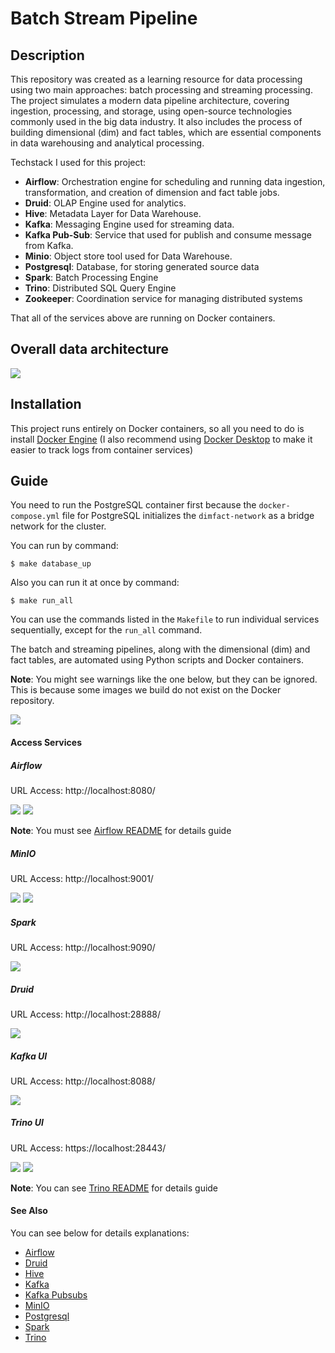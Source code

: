 # Batch Stream Pipeline

## Description

This repository was created as a learning resource for data processing using two main approaches: batch processing and streaming processing. The project simulates a modern data pipeline architecture, covering ingestion, processing, and storage, using open-source technologies commonly used in the big data industry. It also includes the process of building dimensional (dim) and fact tables, which are essential components in data warehousing and analytical processing.

Techstack I used for this project:

- **Airflow**: Orchestration engine for scheduling and running data ingestion, transformation, and creation of dimension and fact table jobs.
- **Druid**: OLAP Engine used for analytics.
- **Hive**: Metadata Layer for Data Warehouse.
- **Kafka**: Messaging Engine used for streaming data.
- **Kafka Pub-Sub**: Service that used for publish and consume message from Kafka.
- **Minio**: Object store tool used for Data Warehouse.
- **Postgresql**: Database, for storing generated source data
- **Spark**: Batch Processing Engine
- **Trino**: Distributed SQL Query Engine
- **Zookeeper**: Coordination service for managing distributed systems

That all of the services above are running on Docker containers.

## Overall data architecture

![](imgs/batch_stream_architecture.png)

## Installation

This project runs entirely on Docker containers, so all you need to do is install [Docker Engine](https://docs.docker.com/engine/install/) (I also recommend using [Docker Desktop](https://docs.docker.com/desktop/) to make it easier to track logs from container services)

## Guide

You need to run the PostgreSQL container first because the `docker-compose.yml` file for PostgreSQL initializes the `dimfact-network` as a bridge network for the cluster.

You can run by command:

```shell
$ make database_up
```

Also you can run it at once by command:

```shell
$ make run_all
```


You can use the commands listed in the ```Makefile``` to run individual services sequentially, except for the ```run_all``` command.

The batch and streaming pipelines, along with the dimensional (dim) and fact tables, are automated using Python scripts and Docker containers.

**Note**: You might see warnings like the one below, but they can be ignored. This is because some images we build do not exist on the Docker repository.

![](imgs/docker_warning.png)

#### Access Services

##### Airflow

URL Access: http://localhost:8080/

![](imgs/airflow.png)
![](imgs/airflow_1.png)

**Note**: You must see [Airflow README](development/airflow/README.md) for details guide

##### MinIO

URL Access: http://localhost:9001/

![](imgs/minio.png)
![](imgs/minio_1.png)

##### Spark

URL Access: http://localhost:9090/

![](imgs/spark.png)

##### Druid

URL Access: http://localhost:28888/

![](imgs/druid.png)

##### Kafka UI

URL Access: http://localhost:8088/

![](imgs/kafka.png)

##### Trino UI

URL Access: https://localhost:28443/

![](imgs/trino.png)
![](imgs/trino_1.png)

**Note**: You can see [Trino README](development/trino/README.md) for details guide

#### See Also

You can see below for details explanations:
- [Airflow](development/airflow/README.md)
- [Druid](development/druid/README.md)
- [Hive](development/hive/README.md)
- [Kafka](development/kafka/README.md)
- [Kafka Pubsubs](development/kafka_pubsubs/README.md)
- [MinIO](development/minio/README.md)
- [Postgresql](development/postgresql/README.md)
- [Spark](development/spark/README.md)
- [Trino](development/trino/README.md)